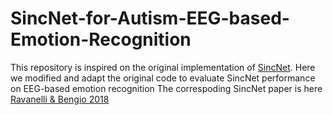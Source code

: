 # SincNet-for-Autism-EEG-based-Emotion-Recognition

This repository is inspired on the original implementation of [SincNet](https://github.com/mravanelli/SincNet). Here we modified and adapt the original code to evaluate SincNet performance on EEG-based emotion recognition
The correspoding SincNet paper is here [Ravanelli & Bengio 2018](https://arxiv.org/abs/1812.05920)
